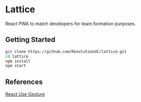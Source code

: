 # Lattice

React PWA to match developers for team formation purposes. 

## Getting Started

```sh
git clone https://github.com/RevolutionUC/lattice.git
cd lattice
npm install
npm start
```

## References

[React Use Gesture](https://use-gesture.netlify.app/)
